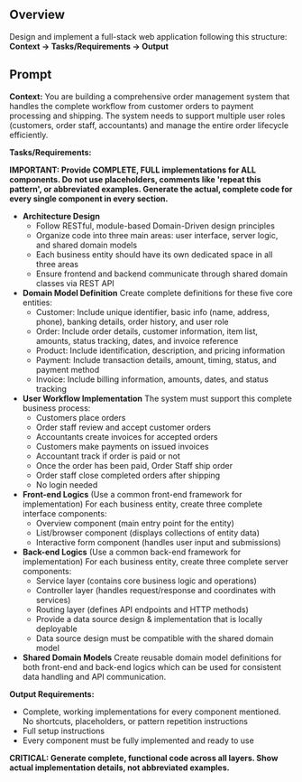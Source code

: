 ## **Overview**

Design and implement a full-stack web application following this structure: **Context → Tasks/Requirements → Output**

## **Prompt**

**Context:** You are building a comprehensive order management system that handles the complete workflow from customer orders to payment processing and shipping. The system needs to support multiple user roles (customers, order staff, accountants) and manage the entire order lifecycle efficiently.

**Tasks/Requirements:**

**IMPORTANT: Provide COMPLETE, FULL implementations for ALL components. Do not use placeholders, comments like 'repeat this pattern', or abbreviated examples. Generate the actual, complete code for every single component in every section.**

- **Architecture Design**
  - Follow RESTful, module-based Domain-Driven design principles
  - Organize code into three main areas: user interface, server logic, and shared domain models
  - Each business entity should have its own dedicated space in all three areas
  - Ensure frontend and backend communicate through shared domain classes via REST API
- **Domain Model Definition** Create complete definitions for these five core entities:
  - Customer: Include unique identifier, basic info (name, address, phone), banking details, order history, and user role
  - Order: Include order details, customer information, item list, amounts, status tracking, dates, and invoice reference
  - Product: Include identification, description, and pricing information
  - Payment: Include transaction details, amount, timing, status, and payment method
  - Invoice: Include billing information, amounts, dates, and status tracking
- **User Workflow Implementation** The system must support this complete business process:
  - Customers place orders
  - Order staff review and accept customer orders
  - Accountants create invoices for accepted orders
  - Customers make payments on issued invoices
  - Accountant track if order is paid or not
  - Once the order has been paid, Order Staff ship order
  - Order staff close completed orders after shipping
  - No login needed
- **Front-end Logics** (Use a common front-end framework for implementation) For each business entity, create three complete interface components:
  - Overview component (main entry point for the entity)
  - List/browser component (displays collections of entity data)
  - Interactive form component (handles user input and submissions)
- **Back-end Logics** (Use a common back-end framework for implementation) For each business entity, create three complete server components:
  - Service layer (contains core business logic and operations)
  - Controller layer (handles request/response and coordinates with services)
  - Routing layer (defines API endpoints and HTTP methods)
  - Provide a data source design & implementation that is locally deployable
  - Data source design must be compatible with the shared domain model
- **Shared Domain Models** Create reusable domain model definitions for both front-end and back-end logics which can be used for consistent data handling and API communication.

**Output Requirements:**

- Complete, working implementations for every component mentioned. No shortcuts, placeholders, or pattern repetition instructions
- Full setup instructions
- Every component must be fully implemented and ready to use

**CRITICAL: Generate complete, functional code across all layers. Show actual implementation details, not abbreviated examples.**
